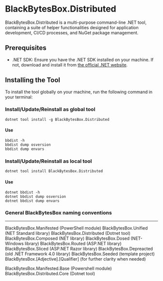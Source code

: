 
# BlackBytesBox.Distributed 

BlackBytesBox.Distributed is a multi-purpose command-line .NET tool, containing a suite of helper functionalities designed for application development, CI/CD processes, and NuGet package management.

## Prerequisites
- .NET SDK: Ensure you have the .NET SDK installed on your machine. If not, download and install it from [the official .NET website](https://dotnet.microsoft.com/download).

## Installing the Tool
To install the tool globally on your machine, run the following command in your terminal:

### Install/Update/Reinstall as global tool
```
dotnet tool install -g BlackBytesBox.Distributed
```

#### Use
```
bbdist -h
bbdist dump osversion
bbdist dump envars
```

### Install/Update/Reinstall as local tool
```
dotnet tool install BlackBytesBox.Distributed
```

#### Use
```
dotnet bbdist -h
dotnet bbdist dump osversion
dotnet bbdist dump envars
```

### General BlackBytesBox naming conventions
---

BlackBytesBox.Manifested (PowerShell module)
BlackBytesBox.Unified (NET Standard library)
BlackBytesBox.Distributed (Dotnet tool)
BlackBytesBox.Composed (NET library)
BlackBytesBox.Dosed (NET-Windows library)
BlackBytesBox.Routed (ASP.NET library)
BlackBytesBox.Sliced (ASP.NET Razor library)
BlackBytesBox.Depreacted (old .NET Framework 4.0 library)
BlackBytesBox.Seeded (template project)
BlackBytesBox.[Adjective].[Qualifier] (for further clarity when needed)

BlackBytesBox.Manifested.Base  (Powershell module)
BlackBytesBox.Distributed.Core  (Dotnet tool)
